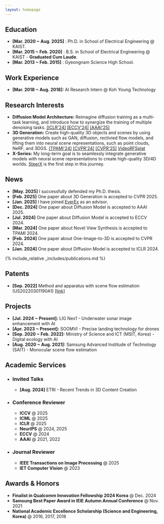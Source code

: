 ```yaml
---
layout: homepage
---
```


## Education

* **[Mar. 2020 ~ Aug. 2025]** : Ph.D. in School of Electrical Engineering @ KAIST.
* **[Mar. 2015 ~ Feb. 2020]** : B.S. in School of Electrical Engineering @ KAIST - **Graduated Cum Laude**.
* **[Mar. 2013 ~ Feb. 2015]** : Gyeongnam Science High School.

## Work Experience

* **[Mar. 2018 ~ Aug. 2018]:** AI Research Intern @ Koh Young Technology

## Research Interests

* **Diffusion Model Architecture:** Reimagine diffusion training as a multi-task learning, and introduce how to 
synergize the training of multiple denoising tasks. [[ICLR'24]](https://byeongjun-park.github.io/DTR/)
[[ECCV'24]](https://byeongjun-park.github.io/Switch-DiT/) [[AAAI'25]](https://sangminwoo.github.io/DMP/)
* **3D Generation:** Create high-quality 3D objects and scenes by using generative models such as GAN, diffusion, rectivied flow models, 
and lifting them into neural scene representations, such as point clouds, NeRF, and 3DGS. [[TPAMI'24]](https://ieeexplore.ieee.org/document/10475596)
[[CVPR'24]](https://byeongjun-park.github.io/HarmonyView/) [[CVPR'25]](https://gohyojun15.github.io/SplatFlow/) [VideoRFSplat](https://gohyojun15.github.io/VideoRFSplat/)
* **X-Series:** My long-term goal is to seamlessly integrate generative models with neural scene representations to create high-quality 3D/4D worlds.  [SteerX](https://byeongjun-park.github.io/SteerX/) is the first step in this journey.

## News

* **[May. 2025]** I successfully defended my Ph.D. thesis.
* **[Feb. 2025]** One paper about 3D Generation is accepted to CVPR 2025.
* **[Jan. 2025]** I have joined [EverEx](https://everex.kr/en) as an advisor.
* **[Dec. 2024]** One paper about Diffusion Model is accepted to AAAI 2025.
* **[Jul. 2024]** One paper about Diffusion Model is accepted to ECCV 2024.
* **[Mar. 2024]** One paper about Novel View Synthesis is accepted to TPAMI 2024.
* **[Feb. 2024]** One paper about One-Image-to-3D is accepted to CVPR 2024.
* **[Jan. 2024]** One paper about Diffusion Model is accepted to ICLR 2024.

{% include_relative _includes/publications.md %}

## Patents

* **[Sep. 2022]** Method and apparatus with scene flow estimation (US20220301190A1) [[link]](https://patents.google.com/patent/US20220301190A1/en)

## Projects

* **[Jul. 2024 ~ Present]:** LIG Nex1 - Underwater sonar image enhancement with AI
* **[Apr. 2023 ~ Present]:** SOOMVI - Precise landing technology for drones  
* **[Sep. 2020 ~ Feb. 2022]:** Ministry of Science and ICT (MSIT, Korea) - Digital ecology with AI
* **[Aug. 2020 ~ Aug. 2021]:** Samsung Advanced Institude of Technology (SAIT) - Monocular scene flow estimation

## Academic Services

* ### Invited Talks
  *  **[Aug. 2024]** ETRI - Recent Trends in 3D Content Creation

* ### Conference Reviewer
  
  * **ICCV** @ 2025
  * **ICML** @ 2025
  * **ICLR** @ 2025
  * **NeurIPS** @ 2024, 2025
  * **ECCV** @ 2024  
  * **AAAI** @ 2021, 2022

* ### Journal Reviewer
    * **IEEE Transactions on Image Processing** @ 2025
    * **IET Computer Vision** @ 2023

## Awards & Honors
* **Finalist in Qualcomm Innovation Fellowship 2024 Korea** @ Dec. 2024
* **Samsung Best Paper Award in IEIE Autumn Annual Conference** @ Nov. 2021
* **National Academic Excellence Scholarship (Science and Engineering, Korea)** @ 2016, 2017, 2018 